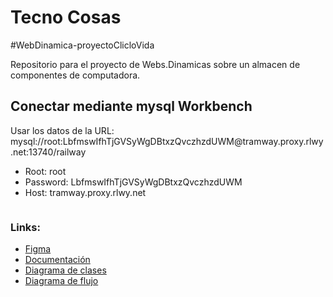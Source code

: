 <h1>Tecno Cosas</h1>
<p>#WebDinamica-proyectoClicloVida</p>
<p>Repositorio para el proyecto de Webs.Dinamicas sobre un almacen de componentes de computadora.</p>

<h2>Conectar mediante mysql Workbench</h2>
<div>
  Usar los datos de la URL: mysql://root:LbfmswIfhTjGVSyWgDBtxzQvczhzdUWM@tramway.proxy.rlwy.net:13740/railway
  <ul>
    <li>Root: root</li>
    <li>Password: LbfmswIfhTjGVSyWgDBtxzQvczhzdUWM</li>
    <li>Host: tramway.proxy.rlwy.net</li>
  </ul>
  <img src="" alt="">
  
  
  
</div>

<h3>Links:</h3>
<ul>
  <li><a href="https://www.figma.com/design/74E5yusOqhPwzRqBfIxdqO/WebDinamica-Proyecto?node-id=3902-237&p=f&t=djfT6euNcQVT6GsG-0">Figma</li>
  <li><a href="https://docs.google.com/document/d/14PkD5Bw8_0ZbLnSwed0Ggy5ut6oPL-C267xQ0P3gh8I/edit?tab=t.0#heading=h.8d2ggaiyuono">Documentación</li>
  <li><a href="https://drive.google.com/file/d/1Ax1iq7NmbN6hRaJvIiHKaN5zU3yJDvU2/view?usp=share_link">Diagrama de clases</li>
  <li><a href="https://drive.google.com/file/d/1O_FlUj313JuLiS3pIgKOLr3nWP52jzde/view?usp=share_link">Diagrama de flujo</li>
    
</ul>

